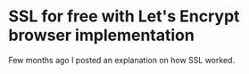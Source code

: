 # SSL for free with Let's Encrypt browser implementation

Few months ago I posted an explanation on how SSL worked.